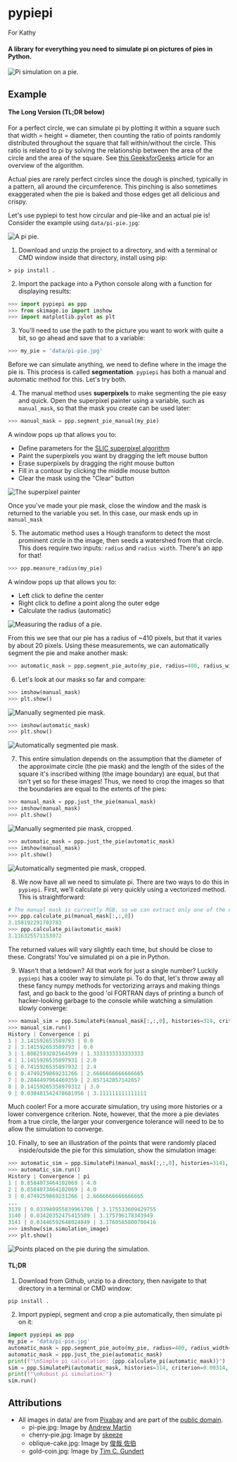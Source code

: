 # pypiepi

For Kathy

#### A library for everything you need to simulate pi on pictures of pies in Python.

![Pi simulation on a pie.](resources/PaintAndSimulate.gif)

## Example

#### The Long Version (TL;DR below)

For a perfect circle, we can simulate pi by plotting it within a square such that width = height = diameter, then
counting  the ratio of points randomly distributed throughout the square that fall within/without the circle. This
ratio is related to pi by solving the relationship between the area of the circle and the area of the square. See [this
GeeksforGeeks](https://www.geeksforgeeks.org/estimating-value-pi-using-monte-carlo/) article for an overview of the
algorithm.

Actual pies are rarely perfect circles since the dough is pinched, typically in a pattern, all around the circumference.
This pinching is also sometimes exaggerated when the pie is baked and those edges get all delicious and crispy.

Let's use pypiepi to test how circular and pie-like and an actual pie is! Consider the example using `data/pi-pie.jpg`:

![A pi pie.](data/pi-pie.jpg)

1. Download and unzip the project to a directory, and with a terminal or CMD window inside that directory, install using
pip:

```BatchFile
> pip install .
```

2. Import the package into a Python console along with a function for displaying results:

```python
>>> import pypiepi as ppp
>>> from skimage.io import imshow
>>> import matplotlib.pylot as plt
```

3. You'll need to use the path to the picture you want to work with quite a bit, so go ahead and save that to a
variable:

```python
>>> my_pie = 'data/pi-pie.jpg'
```

Before we can simulate anything, we need to define where in the image the pie is. This process is called
**segmentation**. `pypiepi` has both a manual and automatic method for this. Let's try both.

4. The manual method uses **superpixels** to make segmenting the pie easy and quick. Open the superpixel painter using
a variable, such as `manual_mask`, so that the mask you create can be used later:

```python
>>> manual_mask = ppp.segment_pie_manual(my_pie)
```
    
A window pops up that allows you to:
- Define parameters for the
[SLIC superpixel algorithm](https://scikit-image.org/docs/dev/api/skimage.segmentation.html#skimage.segmentation.slic)
- Paint the superpixels you want by dragging the left mouse button
- Erase superpixels by dragging the right mouse button
- Fill in a contour by clicking the middle mouse button
- Clear the mask using the "Clear" button

![The superpixel painter](resources/SuperpixelPainter.gif)

Once you've made your pie mask, close the window and the mask is returned to the variable you set. In this case,
our mask ends up in `manual_mask`

5. The automatic method uses a Hough transform to detect the most prominent circle in the image, then seeds a watershed
from that circle. This does require two inputs: `radius` and `radius width`. There's an app for that!

```python
>>> ppp.measure_radius(my_pie)
```
    
A window pops up that allows you to:
- Left click to define the center
- Right click to define a point along the outer edge
- Calculate the radius (automatic)

![Measuring the radius of a pie.](resources/MeasureRadius.gif)

From this we see that our pie has a radius of ~410 pixels, but that it varies by about 20 pixels. Using these
measurements, we can automatically segment the pie and make another mask:
    
```python
>>> automatic_mask = ppp.segment_pie_auto(my_pie, radius=400, radius_width=20)
```
    
6. Let's look at our masks so far and compare:

```python
>>> imshow(manual_mask)
>>> plt.show()
```
    
![Manually segmented pie mask.](resources/ManualMask.png)
    
```python
>>> imshow(automatic_mask)
>>> plt.show()
```
    
![Automatically segmented pie mask.](resources/AutomaticMask.png)

7. This entire simulation depends on the assumption that the diameter of the approximate circle (the pie mask) and the
length of the sides of the square it's inscribed withing (the image boundary) are equal, but that isn't yet so for these
images! Thus, we need to crop the images so that the boundaries are equal to the extents of the pies:

```python
>>> manual_mask = ppp.just_the_pie(manual_mask)
>>> imshow(manual_mask)
>>> plt.show()
```
    
![Manually segmented pie mask, cropped.](resources/ManualMaskCropped.png)
    
```python
>>> automatic_mask = ppp.just_the_pie(automatic_mask)
>>> imshow(manual_mask)
>>> plt.show()
```
    
![Automatically segmented pie mask, cropped.](resources/AutomaticMaskCropped.png)

8. We now have all we need to simulate pi. There are two ways to do this in `pypiepi`. First, we'll calculate pi very
quickly using a vectorized method. This is straightforward:

```python
# The manual mask is currently RGB, so we can extract only one of the channels for simulation:
>>> ppp.calculate_pi(manual_mask[:,:,0])
3.158192291703783
>>> ppp.calculate_pi(automatic_mask)
3.116325571153972
```
    
The returned values will vary slightly each time, but should be close to these. Congrats! You've simulated pi on a
pie in Python.

9. Wasn't that a letdown? All that work for just a single number? Luckily `pypiepi` has a cooler way to simulate pi.
To do that, let's throw away all these fancy numpy methods for vectorizing arrays and making things fast, and go back
to the good 'ol FORTRAN days of printing a bunch of hacker-looking garbage to the console while watching a simulation
slowly converge:

```python
>>> manual_sim = ppp.SimulatePi(manual_mask[:,:,0], histories=314, criterion=0.0314, verbose=True)
>>> manual_sim.run()
History | Convergence | pi
1 | 3.141592653589793 | 0.0
2 | 3.141592653589793 | 0.0
3 | 1.8082593202564599 | 1.3333333333333333
4 | 1.1415926535897931 | 2.0
5 | 0.7415926535897932 | 2.4
6 | 0.4749259869231266 | 2.6666666666666665
7 | 0.2844497964469359 | 2.857142857142857
8 | 0.14159265358979312 | 3.0
9 | 0.030481542478681956 | 3.111111111111111
```
    
Much cooler! For a more accurate simulation, try using more histories or a lower convergence criterion. Note,
however, that the more a pie deviates from a true circle, the larger your convergence tolerance will need to be
to allow the simulation to converge.
    
10. Finally, to see an illustration of the points that were randomly placed inside/outside the pie for this simulation,
    show the simulation image:
    
```python
>>> automatic_sim = ppp.SimulatePi(manual_mask[:,:,0], histories=3141, criterion=0.00000314, verbose=True)
>>> automatic_sim.run()
History | Convergence | pi
1 | 0.8584073464102069 | 4.0
2 | 0.8584073464102069 | 4.0
3 | 0.4749259869231266 | 2.6666666666666665
...
3139 | 0.033940955839961706 | 3.175533609429755
3140 | 0.03420352475415589 | 3.175796178343949
3141 | 0.03446592648024849 | 3.1760585800700416
>>> imshow(sim.simulation_image)
>>> plt.show()
```
    
![Points placed on the pie during the simulation.](resources/SimulationImage.png)

#### TL;DR

1. Download from Github, unzip to a directory, then navigate to that directory in a terminal or CMD window:

```BatchFile
pip install .
```

2. Import pypiepi, segment and crop a pie automatically, then simulate pi on it:

```python
import pypiepi as ppp
my_pie = 'data/pi-pie.jpg'
automatic_mask = ppp.segment_pie_auto(my_pie, radius=400, radius_width=20)
automatic_mask = ppp.just_the_pie(automatic_mask)
print(f"\nSimple pi calculation: {ppp.calculate_pi(automatic_mask)}")
sim = ppp.SimulatePi(automatic_mask, histories=314, criterion=0.00314, verbose=True)
print(f"\nRobust pi simulation:")
sim.run()
```

## Attributions
- All images in data/ are from [Pixabay](https://pixabay.com) and are part of the [public domain](https://pixabay.com/service/license/).
    - pi-pie.jpg: Image by [Andrew Martin](https://pixabay.com/users/aitoff-388338)
    - cherry-pie.jpg: Image by [skeeze](https://pixabay.com/users/skeeze-272447)
    - oblique-cake.jpg: Image by [俊哉 佐伯](https://pixabay.com/users/la-fontaine-22289)
    - gold-coin.jpg: Image by [Tim C. Gundert](https://pixabay.com/users/timcgundert-3157574)
